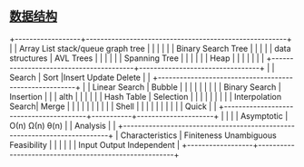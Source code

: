 ## [数据结构](https://www.tutorialspoint.com/data_structures_algorithms/index.htm)

+------------------+-------------------------------------------------------+
|                  |   Array List stack/queue graph     tree               |
|                  |                                                       |
|                  |                                    Binary Search Tree | 
|                  |                                                       |
|  data structures |                                    AVL Trees          |
|                  |                                                       |
|                  |                                    Spanning Tree      |
|                  |                                                       |
|                  |                                    Heap               |
|                  |                                                       |
|                  |                                                       |
+----------------------------------------+---------------------------------+
|                  |    Search           |  Sort     |Insert Update Delete |
|                  +-------------------------------------------------------+
|                  |  Linear Search      | Bubble    |                     |
|                  |                     |           |                     |
|                  |  Binary Search      | Insertion |                     |
|   alth           |                     |           |                     |
|                  |  Hash Table         | Selection |                     |
|                  |                     |           |                     |
|                  | Interpolation Search| Merge     |                     |
|                  |                     |           |                     |
|                  |                     | Shell     |                     |
|                  |                     |           |                     |
|                  |                     | Quick     |                     |
+----------------------------------------+-----------+---------------------+
|                  |                                                       |
|  Asymptotic      |     Ο(n)    Ω(n)    θ(n)                              |
|  Analysis        |                                                       |
+--------------------------------------------------------------------------+
|  Characteristics | Finiteness    Unambiguous   Feasibility               |
|                  |                                                       |
|                  | Input   Output                  Independent           |
+------------------+-------------------------------------------------------+


## 